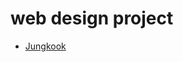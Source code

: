 # web design project

<ul>
<li><a href="Jungkook.html/index.html" target="_blank">Jungkook</li>

</ul>